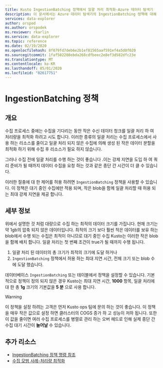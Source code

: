 ```yaml
---
title: Kusto IngestionBatching 정책에서 일괄 처리 최적화-Azure 데이터 탐색기
description: 이 문서에서는 Azure 데이터 탐색기의 IngestionBatching 정책에 대해 설명 합니다.
services: data-explorer
author: orspod
ms.author: orspodek
ms.reviewer: rkarlin
ms.service: data-explorer
ms.topic: reference
ms.date: 02/19/2020
ms.openlocfilehash: 8f079fd7deb6e2b1ef81565aaf591ef4a5d0f020
ms.sourcegitcommit: 1faf502280ebda268cdfbeec2e8ef3d582dfc23e
ms.translationtype: MT
ms.contentlocale: ko-KR
ms.lasthandoff: 05/01/2020
ms.locfileid: "82617751"
---
```

# <a name="ingestionbatching-policy"></a>IngestionBatching 정책

## <a name="overview"></a>개요

수집 프로세스 중에는 수집을 기다리는 동안 작은 수신 데이터 청크를 일괄 처리 하 여 처리량을 최적화 하려고 시도 합니다.
이러한 종류의 일괄 처리는 수집 프로세스에서 사용 하는 리소스를 줄이고 일괄 처리 되지 않은 수집에 의해 생성 된 작은 데이터 분할을 최적화 하기 위해 수집 후 리소스가 필요 하지 않습니다.

그러나 수집 전에 일괄 처리를 수행 하는 것이 좋습니다 .이는 강제 지연을 도입 하 여 쿼리 준비가 될 때까지 데이터 수집을 요청 하는 것과 같은 종단 간 시간이 더 클 수 있습니다.

이러한 절충에 대 한 제어를 허용 하려면 `IngestionBatching` 정책을 사용할 수 있습니다.
이 정책은 대기 중인 수집에만 적용 되며, 작은 blob을 함께 일괄 처리할 때 허용 되는 최대 강제 지연을 제공 합니다.

## <a name="details"></a>세부 정보

위에서 설명한 것 처럼 대량으로 수집 하는 최적의 데이터 크기를 가집니다.
현재 크기는 약 1gb의 압축 되지 않은 데이터입니다. 최적의 크기 보다 훨씬 적은 데이터를 보유 하는 blob에서 수행 되는 수집은 최적이 아니므로 대기 중인 수집 Kusto는 이러한 작은 blob을 함께 배치 합니다. 일괄 처리는 첫 번째 조건이 true가 될 때까지 수행 됩니다.

1. 일괄 처리 된 데이터의 총 크기가 최적의 크기에 도달 하거나
2. `IngestionBatching` 정책에서 허용 하는 최대 지연 시간, 전체 크기 또는 blob 수에 도달 했습니다.

데이터베이스 `IngestionBatching` 또는 테이블에서 정책을 설정할 수 있습니다. 기본적으로 정책이 정의 되지 않은 경우 Kusto는 최대 지연 시간, **1000** 항목, 일괄 처리에 대 한 총 **1g** 크기의 기본값을 **5 분** 으로 사용 합니다.

> [!WARNING]
> 이 정책을 설정 하려는 고객은 먼저 Kusto ops 팀에 문의 하는 것이 좋습니다. 이 정책을 매우 작은 값으로 설정 하면 클러스터의 COGS 증가 하 고 성능이 저하 됩니다. 또한이 값을 줄이면 여러 수집 프로세스를 병렬로 관리 하는 오버 헤드로 인해 실제 종단 간 수집 대기 시간이 **늘어날** 수 있습니다.

## <a name="additional-resources"></a>추가 리소스

* [IngestionBatching 정책 명령 참조](../management/batching-policy.md)
* [수집 모범 사례-처리량 최적화](../api/netfx/kusto-ingest-best-practices.md#optimizing-for-throughput)